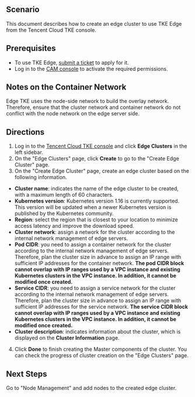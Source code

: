 ## Scenario
This document describes how to create an edge cluster to use TKE Edge from the Tencent Cloud TKE console.

## Prerequisites
- To use TKE Edge, [submit a ticket](https://console.cloud.tencent.com/workorder/category) to apply for it.
- Log in to the [CAM console](https://console.cloud.tencent.com/cam/overview) to activate the required permissions.

## Notes on the Container Network
Edge TKE uses the node-side network to build the overlay network. Therefore, ensure that the cluster network and container network do not conflict with the node network on the edge server side.

## Directions
1. Log in to the [Tencent Cloud TKE console](https://console.cloud.tencent.com/tke2) and click **Edge Clusters** in the left sidebar.
2. On the "Edge Clusters" page, click **Create** to go to the "Create Edge Cluster" page.
3. On the "Create Edge Cluster" page, create an edge cluster based on the following information.
 - **Cluster name**: indicates the name of the edge cluster to be created, with a maximum length of 60 characters.
 - **Kubernetes version**: Kubernetes version 1.16 is currently supported. This version will be updated when a newer Kubernetes version is published by the Kubernetes community.
 - **Region**: select the region that is closest to your location to minimize access latency and improve the download speed.
 - **Cluster network**: assign a network for the cluster according to the internal network management of edge servers.
 - **Pod CIDR**: you need to assign a container network for the cluster according to the internal network management of edge servers. Therefore, plan the cluster size in advance to assign an IP range with sufficient IP addresses for the container network. **The pod CIDR block cannot overlap with IP ranges used by a VPC instance and existing Kubernetes clusters in the VPC instance. In addition, it cannot be modified once created.**
 - **Service CIDR**: you need to assign a service network for the cluster according to the internal network management of edge servers. Therefore, plan the cluster size in advance to assign an IP range with sufficient IP addresses for the service network. **The service CIDR block cannot overlap with IP ranges used by a VPC instance and existing Kubernetes clusters in the VPC instance. In addition, it cannot be modified once created.**
 - **Cluster description**: indicates information about the cluster, which is displayed on the **Cluster Information** page.
4. Click **Done** to finish creating the Master components of the cluster. You can check the progress of cluster creation on the "Edge Clusters" page.


## Next Steps
Go to "Node Management" and add nodes to the created edge cluster.

